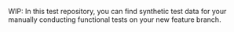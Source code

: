 WIP: In this test repository, you can find synthetic test data for your manually conducting functional tests on your new feature branch.
